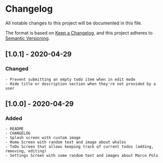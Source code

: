 # Changelog

All notable changes to this project will be documented in this file.

The format is based on [Keep a Changelog](https://keepachangelog.com/en/1.0.0/),
and this project adheres to [Semantic Versioning](https://semver.org/spec/v2.0.0.html).

## [1.0.1] - 2020-04-29

### Changed

    - Prevent submitting an empty todo item when in edit mode
    - Hide title or description section when they're not provided by a user

## [1.0.0] - 2020-04-29

### Added

    - README
    - CHANGELOG
    - Splash screen with custom image
    - Home Screen with random text and image about whales
    - ToDo Screen that allows keeping track of current todos (adding, removing, editing)
    - Settings Screen with some random text and images about Marco Polo
